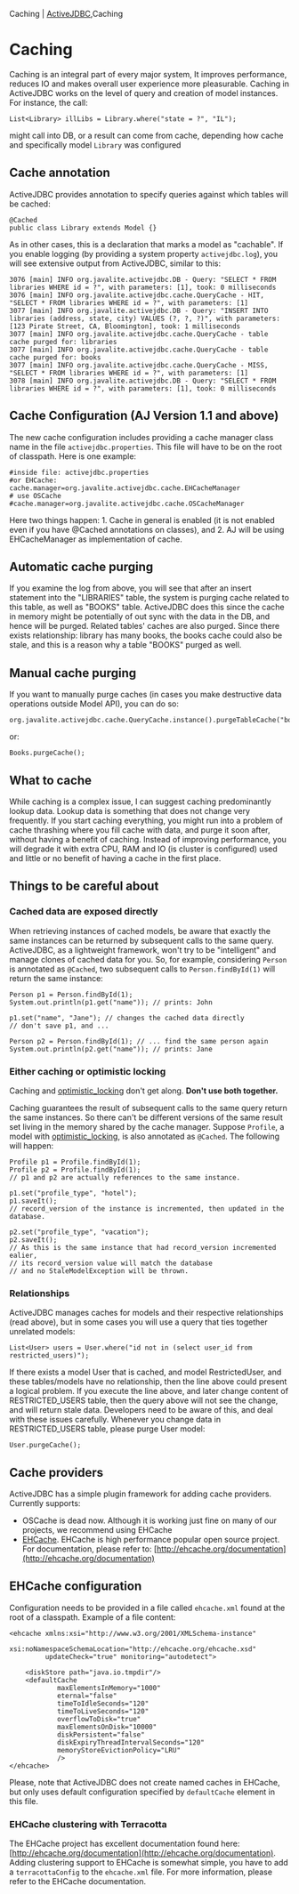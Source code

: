 Caching | <a href="/activejdbc">ActiveJDBC</a>,Caching

# Caching

<div id="toc"></div>


Caching is an integral part of every major system, It improves performance, reduces IO and makes overall user
experience more pleasurable. Caching in ActiveJDBC works on the level of query and creation of model instances.
For instance, the call:

~~~~ {.java}
List<Library> illLibs = Library.where("state = ?", "IL");
~~~~

might call into DB, or a result can come from cache, depending how cache and specifically model `Library` was configured

## Cache annotation

ActiveJDBC provides annotation to specify queries against which tables will be cached:

~~~~ {.java}
@Cached
public class Library extends Model {}
~~~~

As in other cases, this is a declaration that marks a model as "cachable". If you enable logging (by providing a system property `activejdbc.log`), you will see extensive output from ActiveJDBC, similar to this:

~~~~ {.java}
3076 [main] INFO org.javalite.activejdbc.DB - Query: "SELECT * FROM libraries WHERE id = ?", with parameters: [1], took: 0 milliseconds
3076 [main] INFO org.javalite.activejdbc.cache.QueryCache - HIT, "SELECT * FROM libraries WHERE id = ?", with parameters: [1]
3077 [main] INFO org.javalite.activejdbc.DB - Query: "INSERT INTO libraries (address, state, city) VALUES (?, ?, ?)", with parameters: [123 Pirate Street, CA, Bloomington], took: 1 milliseconds
3077 [main] INFO org.javalite.activejdbc.cache.QueryCache - table cache purged for: libraries
3077 [main] INFO org.javalite.activejdbc.cache.QueryCache - table cache purged for: books
3077 [main] INFO org.javalite.activejdbc.cache.QueryCache - MISS, "SELECT * FROM libraries WHERE id = ?", with parameters: [1]
3078 [main] INFO org.javalite.activejdbc.DB - Query: "SELECT * FROM libraries WHERE id = ?", with parameters: [1], took: 0 milliseconds
~~~~

## Cache Configuration (AJ Version 1.1 and above)

The new cache configuration includes providing a cache manager class name in the file `activejdbc.properties`.
This file will have to be on the root of classpath. Here is one example:

~~~~ {.prettyprint}
#inside file: activejdbc.properties
#or EHCache:
cache.manager=org.javalite.activejdbc.cache.EHCacheManager
# use OSCache
#cache.manager=org.javalite.activejdbc.cache.OSCacheManager
~~~~

Here two things happen: 1. Cache in general is enabled (it is not enabled even if you have @Cached annotations on classes),
and 2. AJ will be using EHCacheManager as implementation of cache.

## Automatic cache purging

If you examine the log from above, you will see that after an insert statement into the "LIBRARIES" table,
the system is purging cache related to this table, as well as "BOOKS" table. ActiveJDBC does this since the cache in
memory might be potentially of out sync with the data in the DB, and hence will be purged. Related tables' caches are
also purged. Since there exists relationship: library has many books, the books cache could also be stale, and this is
a reason why a table "BOOKS" purged as well.

## Manual cache purging


If you want to manually purge caches (in cases you make destructive data operations outside Model API), you can do so:

~~~~ {.java}
org.javalite.activejdbc.cache.QueryCache.instance().purgeTableCache("books");
~~~~

or:

~~~~ {.java}
Books.purgeCache();
~~~~

## What to cache

While caching is a complex issue, I can suggest caching predominantly lookup data. Lookup data is something that does
not change very frequently. If you start caching everything, you might run into a problem of cache thrashing where you
fill cache with data, and purge it soon after, without having a benefit of caching. Instead of improving performance,
you will degrade it with extra CPU, RAM and IO (is cluster is configured) used and little or no benefit of having a
cache in the first place.

## Things to be careful about

### Cached data are exposed directly 

When retrieving instances of cached models, be aware that exactly the same instances can be returned by subsequent calls to the same query. ActiveJDBC, as a lightweight framework, won't try to be "intelligent" and manage clones of cached data for you. So, for example, considering `Person` is annotated as `@Cached`, two subsequent calls to `Person.findById(1)` will return the same instance:

~~~~ {.java}
Person p1 = Person.findById(1);
System.out.println(p1.get("name")); // prints: John

p1.set("name", "Jane"); // changes the cached data directly
// don't save p1, and ...

Person p2 = Person.findById(1); // ... find the same person again
System.out.println(p2.get("name")); // prints: Jane
~~~~

### Either caching or optimistic locking

Caching and [optimistic_locking](optimistic_locking) don't get along. **Don't use both together.**

Caching guarantees the result of subsequent calls to the same query return the same instances. So there can't be different versions of the same result set living in the memory shared by the cache manager. Suppose `Profile`, a model with [optimistic_locking](optimistic_locking#when-collisions-happen), is also annotated as `@Cached`. The following will happen:

~~~~ {.java}
Profile p1 = Profile.findById(1);
Profile p2 = Profile.findById(1);
// p1 and p2 are actually references to the same instance.

p1.set("profile_type", "hotel");
p1.saveIt();
// record_version of the instance is incremented, then updated in the database.

p2.set("profile_type", "vacation");
p2.saveIt();
// As this is the same instance that had record_version incremented ealier,
// its record_version value will match the database
// and no StaleModelException will be thrown.
~~~~
 
### Relationships

ActiveJDBC manages caches for models and their respective relationships (read above), but in some cases you will use a query that ties together unrelated models:

~~~~ {.java}
List<User> users = User.where("id not in (select user_id from restricted_users)");
~~~~

If there exists a model User that is cached, and model RestrictedUser, and these tables/models have no relationship, then the line above could present a logical problem. If you execute the line above, and later change content of RESTRICTED\_USERS table, then the query above will not see the change, and will return stale data. Developers need to be aware of this, and deal with these issues carefully. Whenever you change data in RESTRICTED\_USERS table, please purge User model:

~~~~ {.java}
User.purgeCache();
~~~~

## Cache providers

ActiveJDBC has a simple plugin framework for adding cache providers. Currently supports:

-   OSCache is dead now. Although it is working just fine on many of our projects, we recommend using EHCache
-   [EHCache](http://ehcache.org/). EHCache is high performance popular open source project. For documentation, please refer to: [http://ehcache.org/documentation](http://ehcache.org/documentation)

## EHCache configuration

Configuration needs to be provided in a file called `ehcache.xml` found at the root of a classpath. Example of a file content:

~~~~ {.xml}
<ehcache xmlns:xsi="http://www.w3.org/2001/XMLSchema-instance"
         xsi:noNamespaceSchemaLocation="http://ehcache.org/ehcache.xsd"
         updateCheck="true" monitoring="autodetect">

    <diskStore path="java.io.tmpdir"/>
    <defaultCache
            maxElementsInMemory="1000"
            eternal="false"
            timeToIdleSeconds="120"
            timeToLiveSeconds="120"
            overflowToDisk="true"
            maxElementsOnDisk="10000"
            diskPersistent="false"
            diskExpiryThreadIntervalSeconds="120"
            memoryStoreEvictionPolicy="LRU"
            />
</ehcache>
~~~~

Please, note that ActiveJDBC does not create named caches in EHCache, but only uses default configuration specified by
`defaultCache` element in this file.

### EHCache clustering with Terracotta

The EHCache project has excellent documentation found here:
[http://ehcache.org/documentation](http://ehcache.org/documentation).
Adding clustering support to EHCache is somewhat simple, you have to add a `terracottaConfig` to the `ehcache.xml` file.
For more information, please refer to the EHCache documentation.
